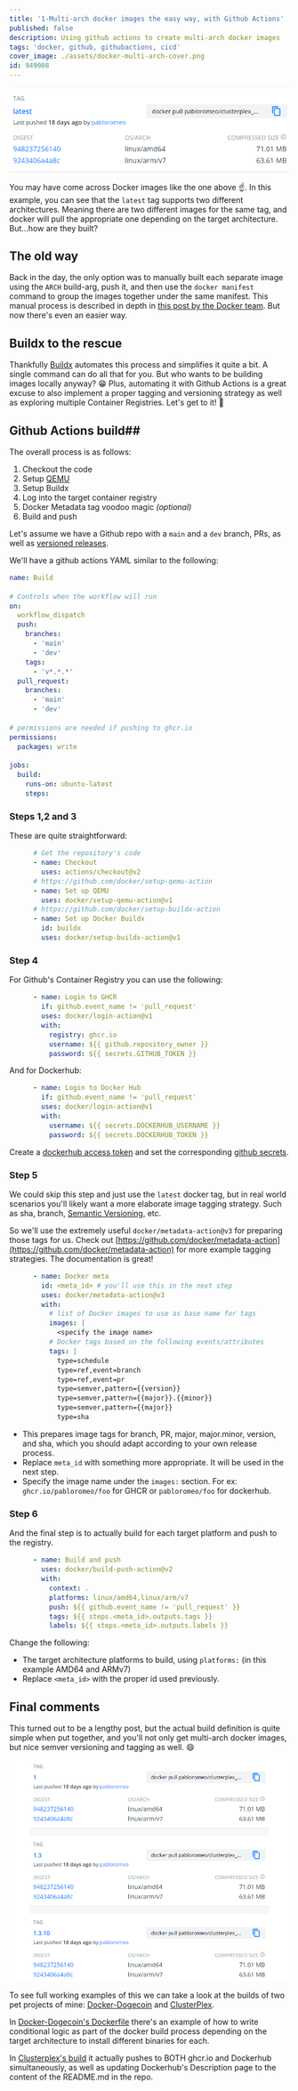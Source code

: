 ```yaml
---
title: '1-Multi-arch docker images the easy way, with Github Actions'
published: false
description: Using github actions to create multi-arch docker images
tags: 'docker, github, githubactions, cicd'
cover_image: ./assets/docker-multi-arch-cover.png
id: 949008
---
```

![multi-arch docker image example](./assets/docker-multi-arch-images-small.png)

You may have come across Docker images like the one above :point_up:. In this example, you can see that the `latest` tag supports two different architectures. Meaning there are two different images for the same tag, and docker will pull the appropriate one depending on the target architecture. But...how are they built?

## The old way ##
Back in the day, the only option was to manually built each separate image using the `ARCH` build-arg, push it, and then use the `docker manifest` command to group the images together under the same manifest. 
This manual process is described in depth in [this post by the Docker team](https://www.docker.com/blog/multi-arch-build-and-images-the-simple-way/). But now there's even an easier way.

## Buildx to the rescue ##
Thankfully [Buildx](https://docs.docker.com/buildx/working-with-buildx/) automates this process and simplifies it quite a bit. A single command can do all that for you.
But who wants to be building images locally anyway? :grin:
Plus, automating it with Github Actions is a great excuse to also implement a proper tagging and versioning strategy as well as exploring multiple Container Registries.
Let's get to it! :muscle:

## Github Actions build##
The overall process is as follows:

1. Checkout the code
2. Setup [QEMU](https://www.qemu.org/)
3. Setup Buildx
4. Log into the target container registry
5. Docker Metadata tag voodoo magic _(optional)_
6. Build and push

Let's assume we have a Github repo with a `main` and a `dev` branch, PRs, as well as [versioned releases](https://docs.github.com/en/repositories/releasing-projects-on-github/managing-releases-in-a-repository).

We'll have a github actions YAML similar to the following:
```yaml
name: Build

# Controls when the workflow will run
on:
  workflow_dispatch
  push:
    branches:
      - 'main'
      - 'dev'
    tags:
      - 'v*.*.*'
  pull_request:
    branches:
      - 'main'
      - 'dev'

# permissions are needed if pushing to ghcr.io
permissions: 
  packages: write
  
jobs:
  build:
    runs-on: ubuntu-latest
    steps:
```

### Steps 1,2 and 3 ###
These are quite straightforward:
```yaml
      # Get the repository's code
      - name: Checkout
        uses: actions/checkout@v2
      # https://github.com/docker/setup-qemu-action
      - name: Set up QEMU
        uses: docker/setup-qemu-action@v1
      # https://github.com/docker/setup-buildx-action
      - name: Set up Docker Buildx
        id: buildx
        uses: docker/setup-buildx-action@v1
```
### Step 4 ###
For Github's Container Registry you can use the following:
```yaml
      - name: Login to GHCR
        if: github.event_name != 'pull_request'
        uses: docker/login-action@v1
        with:
          registry: ghcr.io
          username: ${{ github.repository_owner }}
          password: ${{ secrets.GITHUB_TOKEN }}
```
And for Dockerhub:
```yaml
      - name: Login to Docker Hub
        if: github.event_name != 'pull_request'
        uses: docker/login-action@v1
        with:
          username: ${{ secrets.DOCKERHUB_USERNAME }}
          password: ${{ secrets.DOCKERHUB_TOKEN }}
```
Create a [dockerhub access token](https://docs.docker.com/docker-hub/access-tokens/) and set the corresponding [github secrets](https://docs.github.com/en/actions/security-guides/encrypted-secrets).

### Step 5 ###
We could skip this step and just use the `latest` docker tag, but in real world scenarios you'll likely want a more elaborate image tagging strategy. Such as sha, branch, [Semantic Versioning](https://semver.org/), etc. 

So we'll use the extremely useful `docker/metadata-action@v3` for preparing those tags for us.
Check out [https://github.com/docker/metadata-action](https://github.com/docker/metadata-action) for more example tagging strategies. The documentation is great!

```yaml
      - name: Docker meta
        id: <meta_id> # you'll use this in the next step
        uses: docker/metadata-action@v3
        with:
          # list of Docker images to use as base name for tags
          images: |
            <specify the image name>
          # Docker tags based on the following events/attributes
          tags: |
            type=schedule
            type=ref,event=branch
            type=ref,event=pr
            type=semver,pattern={{version}}
            type=semver,pattern={{major}}.{{minor}}
            type=semver,pattern={{major}}
            type=sha
```
- This prepares image tags for branch, PR, major, major.minor, version, and sha, which you should adapt according to your own release process.
- Replace `meta_id` with something more appropriate. It will be used in the next step.
- Specify the image name under the `images:` section. For ex: `ghcr.io/pabloromeo/foo` for GHCR or `pabloromeo/foo` for dockerhub.

### Step 6 ###
And the final step is to actually build for each target platform and push to the registry.

```yaml
      - name: Build and push
        uses: docker/build-push-action@v2
        with:
          context: .
          platforms: linux/amd64,linux/arm/v7
          push: ${{ github.event_name != 'pull_request' }}
          tags: ${{ steps.<meta_id>.outputs.tags }}
          labels: ${{ steps.<meta_id>.outputs.labels }}
```
Change the following:
- The target architecture platforms to build, using `platforms:` (in this example AMD64 and ARMv7)
- Replace `<meta_id>` with the proper id used previously. 

## Final comments ##
This turned out to be a lengthy post, but the actual build definition is quite simple when put together, and you'll not only  get multi-arch docker images, but nice semver versioning and tagging as well. :smile:

![Multi-arch images with SemVer](./assets/docker-multi-arch-semver-tags.png)

To see full working examples of this we can take a look at the builds of two pet projects of mine: [Docker-Dogecoin](https://github.com/pablorome[](url)o/docker-dogecoin) and [ClusterPlex](https://github.com/pabloromeo/clusterplex).

In [Docker-Dogecoin's Dockerfile](https://github.com/pabloromeo/docker-dogecoin/blob/master/Dockerfile) there's an example of how to write conditional logic as part of the docker build process depending on the target architecture to install different binaries for each.

In [Clusterplex's build](https://github.com/pabloromeo/clusterplex/blob/master/.github/workflows/main.yml) it actually pushes to BOTH ghcr.io and Dockerhub simultaneously, as well as updating Dockerhub's Description page to the content of the README.md in the repo.
